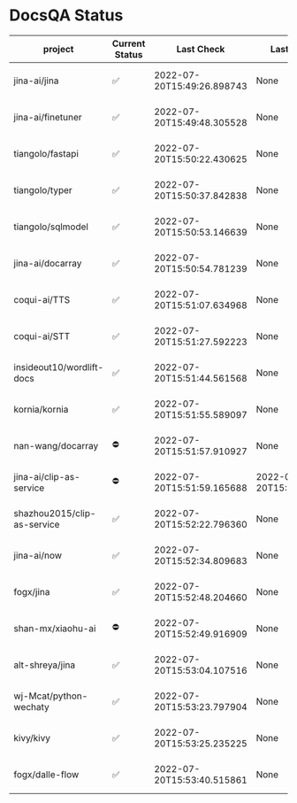 # DocsQA Status

|          project          |Current Status|        Last Check        |      Last Downtime       |                % Uptime                 |
|---------------------------|--------------|--------------------------|--------------------------|-----------------------------------------|
|jina-ai/jina               |✅            |2022-07-20T15:49:26.898743|None                      |-300.0 (since 2022-07-20 17:11:38.421227)|
|jina-ai/finetuner          |✅            |2022-07-20T15:49:48.305528|None                      |-300.0 (since 2022-07-20 17:11:38.421227)|
|tiangolo/fastapi           |✅            |2022-07-20T15:50:22.430625|None                      |-300.0 (since 2022-07-20 17:11:38.421227)|
|tiangolo/typer             |✅            |2022-07-20T15:50:37.842838|None                      |-300.0 (since 2022-07-20 17:11:38.421227)|
|tiangolo/sqlmodel          |✅            |2022-07-20T15:50:53.146639|None                      |-300.0 (since 2022-07-20 17:11:38.421227)|
|jina-ai/docarray           |✅            |2022-07-20T15:50:54.781239|None                      |-300.0 (since 2022-07-20 17:11:38.421227)|
|coqui-ai/TTS               |✅            |2022-07-20T15:51:07.634968|None                      |-300.0 (since 2022-07-20 17:11:38.421227)|
|coqui-ai/STT               |✅            |2022-07-20T15:51:27.592223|None                      |-300.0 (since 2022-07-20 17:11:38.421227)|
|insideout10/wordlift-docs  |✅            |2022-07-20T15:51:44.561568|None                      |-300.0 (since 2022-07-20 17:11:38.421227)|
|kornia/kornia              |✅            |2022-07-20T15:51:55.589097|None                      |-300.0 (since 2022-07-20 17:11:38.421227)|
|nan-wang/docarray          |⛔️           |2022-07-20T15:51:57.910927|None                      |-0.0 (since 2022-07-20 17:11:38.421227)  |
|jina-ai/clip-as-service    |⛔️           |2022-07-20T15:51:59.165688|2022-07-20T15:51:59.165674|-0.0 (since 2022-07-20 17:11:38.421227)  |
|shazhou2015/clip-as-service|✅            |2022-07-20T15:52:22.796360|None                      |-300.0 (since 2022-07-20 17:11:38.421227)|
|jina-ai/now                |✅            |2022-07-20T15:52:34.809683|None                      |-300.0 (since 2022-07-20 17:11:38.421227)|
|fogx/jina                  |✅            |2022-07-20T15:52:48.204660|None                      |-300.0 (since 2022-07-20 17:11:38.421227)|
|shan-mx/xiaohu-ai          |⛔️           |2022-07-20T15:52:49.916909|None                      |-0.0 (since 2022-07-20 17:11:38.421227)  |
|alt-shreya/jina            |✅            |2022-07-20T15:53:04.107516|None                      |-300.0 (since 2022-07-20 17:11:38.421227)|
|wj-Mcat/python-wechaty     |✅            |2022-07-20T15:53:23.797904|None                      |-300.0 (since 2022-07-20 17:11:38.421227)|
|kivy/kivy                  |✅            |2022-07-20T15:53:25.235225|None                      |-300.0 (since 2022-07-20 17:11:38.421227)|
|fogx/dalle-flow            |✅            |2022-07-20T15:53:40.515861|None                      |-300.0 (since 2022-07-20 17:11:38.421227)|
